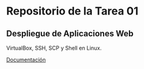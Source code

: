 # Repositorio de la Tarea 01
## Despliegue de Aplicaciones Web

VirtualBox, SSH, SCP y Shell en Linux.

[Documentación](Tarea01.md)
